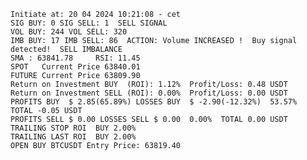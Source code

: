     Initiate at: 20 04 2024 10:21:08 - cet
    SIG BUY: 0 SIG SELL: 1  SELL SIGNAL
    VOL BUY: 244 VOL SELL: 320
    IMB BUY: 17 IMB SELL: 86  ACTION: Volume INCREASED !  Buy signal detected!  SELL IMBALANCE
    SMA : 63841.78     RSI: 11.45
    SPOT   Current Price 63840.01
    FUTURE Current Price 63809.90
    Return on Investment BUY  (ROI): 1.12%  Profit/Loss: 0.48 USDT
    Return on Investment SELL (ROI): 0.00%  Profit/Loss: 0.00 USDT
    PROFITS BUY  $ 2.85(65.89%) LOSSES BUY  $ -2.90(-12.32%)  53.57%  TOTAL -0.05 USDT
    PROFITS SELL $ 0.00 LOSSES SELL $ 0.00  0.00%  TOTAL 0.00 USDT
    TRAILING STOP ROI  BUY 2.00%
    TRAILING LAST ROI  BUY 2.00%
    OPEN BUY BTCUSDT Entry Price: 63819.40
